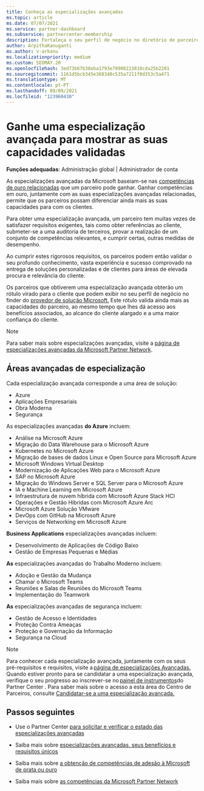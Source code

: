 ```yaml
---
title: Conheça as especializações avançadas
ms.topic: article
ms.date: 07/07/2021
ms.service: partner-dashboard
ms.subservice: partnercenter-membership
description: Fortaleça o seu perfil de negócio no diretório de parceiros da Microsoft. Conheça as especializações avançadas que pode alcançar juntamente com as suas competências existentes em Ouro e Prata.
author: ArpithaKanuganti
ms.author: v-arkanu
ms.localizationpriority: medium
ms.custom: SEOMAY.20
ms.openlocfilehash: 3ed73b67b38eba1793e79908223810cda25b2201
ms.sourcegitcommit: 1161d5bcb345e368348c535a7211f0d353c5a471
ms.translationtype: MT
ms.contentlocale: pt-PT
ms.lasthandoff: 09/09/2021
ms.locfileid: "123960430"
---
```

# <a name="earn-an-advanced-specialization-to-showcase-your-validated-capabilities"></a>Ganhe uma especialização avançada para mostrar as suas capacidades validadas

**Funções adequadas**: Administração global | Administrador de conta

As especializações avançadas da Microsoft baseiam-se nas [competências de ouro relacionadas](learn-about-competencies.md) que um parceiro pode ganhar. Ganhar competências em ouro, juntamente com as suas especializações avançadas relacionadas, permite que os parceiros possam diferenciar ainda mais as suas capacidades para com os clientes.

Para obter uma especialização avançada, um parceiro tem muitas vezes de satisfazer requisitos exigentes, tais como obter referências ao cliente, submeter-se a uma auditoria de terceiros, provar a realização de um conjunto de competências relevantes, e cumprir certas, outras medidas de desempenho.

Ao cumprir estes rigorosos requisitos, os parceiros podem então validar o seu profundo conhecimento, vasta experiência e sucesso comprovado na entrega de soluções personalizadas e de clientes para áreas de elevada procura e relevância do cliente.

Os parceiros que obtiverem uma especialização avançada obterão um rótulo virado para o cliente que podem exibir no seu perfil de negócio no finder do [provedor de solução Microsoft.](https://www.microsoft.com/solution-providers/home) Este rótulo valida ainda mais as capacidades do parceiro, ao mesmo tempo que lhes dá acesso aos benefícios associados, ao alcance do cliente alargado e a uma maior confiança do cliente.

> [!NOTE]
> Para saber mais sobre especializações avançadas, visite a [página de especializações avançadas da Microsoft Partner Network](https://partner.microsoft.com/membership/advanced-specialization).

## <a name="advanced-specialization-areas"></a>Áreas avançadas de especialização

Cada especialização avançada corresponde a uma área de solução:

- Azure
- Aplicações Empresariais
- Obra Moderna
- Segurança

As especializações avançadas **do Azure** incluem:

- Análise na Microsoft Azure
- Migração do Data Warehouse para o Microsoft Azure
- Kubernetes no Microsoft Azure
- Migração de bases de dados Linux e Open Source para Microsoft Azure
- Microsoft Windows Virtual Desktop
- Modernização de Aplicações Web para o Microsoft Azure
- SAP no Microsoft Azure
- Migração do Windows Server e SQL Server para o Microsoft Azure
- IA e Machine Learning em Microsoft Azure
- Infraestrutura de nuvem híbrida com Microsoft Azure Stack HCI
- Operações e Gestão Híbridas com Microsoft Azure Arc
- Microsoft Azure Solução VMware
- DevOps com GitHub na Microsoft Azure
- Serviços de Networking em Microsoft Azure


**Business Applications** especializações avançadas incluem:

- Desenvolvimento de Aplicações de Código Baixo
- Gestão de Empresas Pequenas e Médias

**As** especializações avançadas do Trabalho Moderno incluem:

- Adoção e Gestão da Mudança
- Chamar o Microsoft Teams
- Reuniões e Salas de Reuniões do Microsoft Teams
- Implementação do Teamwork

**As** especializações avançadas de segurança incluem:

- Gestão de Acesso e Identidades
- Proteção Contra Ameaças
- Proteção e Governação da Informação
- Segurança na Cloud

> [!NOTE]
> Para conhecer cada especialização avançada, juntamente com os seus pré-requisitos e requisitos, visite a [página de especializações Avançadas.](https://partner.microsoft.com/membership/advanced-specialization) Quando estiver pronto para se candidatar a uma especialização avançada, verifique o seu progresso ao inscrever-se no [painel de instrumentos](https://partner.microsoft.com/dashboard)do Partner Center . Para saber mais sobre o acesso a esta área do Centro de Parceiros, consulte [Candidatar-se a uma especialização avançada.](advanced-specializations-apply.md)

## <a name="next-steps"></a>Passos seguintes

- Use o Partner Center [para solicitar e verificar o estado das especializações avançadas](advanced-specializations-apply.md)

- Saiba mais sobre [especializações avançadas, seus benefícios e requisitos únicos](https://partner.microsoft.com/membership/advanced-specialization)

- Saiba mais sobre [a obtenção de competências de adesão à Microsoft de prata ou ouro](learn-about-competencies.md)

- Saiba mais sobre [as competências da Microsoft Partner Network](https://partner.microsoft.com/membership/competencies)
